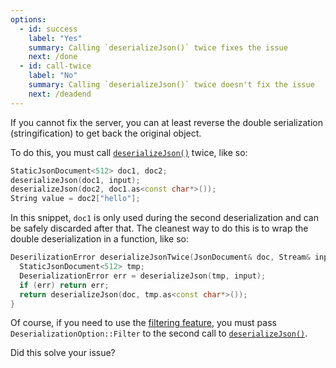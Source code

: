 ```yaml
---
options:
  - id: success
    label: "Yes"
    summary: Calling `deserializeJson()` twice fixes the issue
    next: /done
  - id: call-twice
    label: "No"
    summary: Calling `deserializeJson()` twice doesn't fix the issue
    next: /deadend
---
```


If you cannot fix the server, you can at least reverse the double serialization (stringification) to get back the original object.

To do this, you must call [`deserializeJson()`](/v6/api/json/deserializejson/) twice, like so:

```c++
StaticJsonDocument<512> doc1, doc2;
deserializeJson(doc1, input);
deserializeJson(doc2, doc1.as<const char*>());
String value = doc2["hello"];
```

In this snippet, `doc1` is only used during the second deserialization and can be safely discarded after that.
The cleanest way to do this is to wrap the double deserialization in a function, like so:

```c++
DeserilizationError deserializeJsonTwice(JsonDocument& doc, Stream& input) {
  StaticJsonDocument<512> tmp;
  DeserializationError err = deserializeJson(tmp, input);
  if (err) return err;
  return deserializeJson(doc, tmp.as<const char*>());
}
```

Of course, if you need to use the [filtering feature](/news/2020/03/22/version-6-15-0/), you must pass `DeserializationOption::Filter` to the second call to [`deserializeJson()`](/v6/api/json/deserializejson/).

Did this solve your issue?